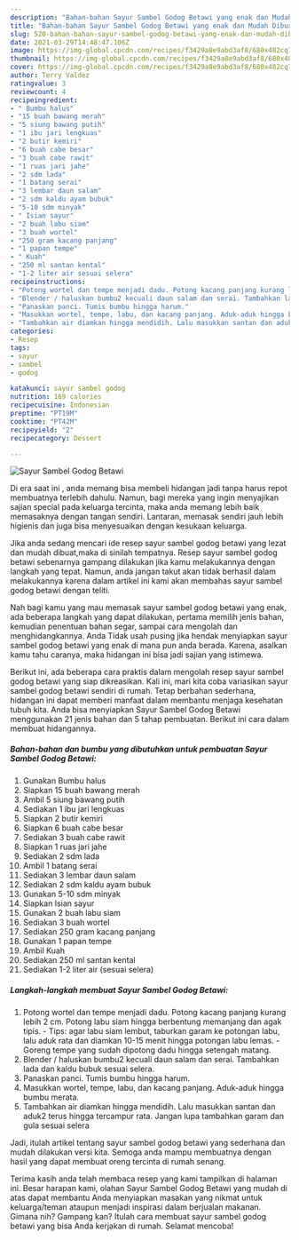 ```yaml
---
description: "Bahan-bahan Sayur Sambel Godog Betawi yang enak dan Mudah Dibuat"
title: "Bahan-bahan Sayur Sambel Godog Betawi yang enak dan Mudah Dibuat"
slug: 520-bahan-bahan-sayur-sambel-godog-betawi-yang-enak-dan-mudah-dibuat
date: 2021-03-29T14:48:47.106Z
image: https://img-global.cpcdn.com/recipes/f3429a8e9abd3af8/680x482cq70/sayur-sambel-godog-betawi-foto-resep-utama.jpg
thumbnail: https://img-global.cpcdn.com/recipes/f3429a8e9abd3af8/680x482cq70/sayur-sambel-godog-betawi-foto-resep-utama.jpg
cover: https://img-global.cpcdn.com/recipes/f3429a8e9abd3af8/680x482cq70/sayur-sambel-godog-betawi-foto-resep-utama.jpg
author: Terry Valdez
ratingvalue: 3
reviewcount: 4
recipeingredient:
- " Bumbu halus"
- "15 buah bawang merah"
- "5 siung bawang putih"
- "1 ibu jari lengkuas"
- "2 butir kemiri"
- "6 buah cabe besar"
- "3 buah cabe rawit"
- "1 ruas jari jahe"
- "2 sdm lada"
- "1 batang serai"
- "3 lembar daun salam"
- "2 sdm kaldu ayam bubuk"
- "5-10 sdm minyak"
- " Isian sayur"
- "2 buah labu siam"
- "3 buah wortel"
- "250 gram kacang panjang"
- "1 papan tempe"
- " Kuah"
- "250 ml santan kental"
- "1-2 liter air sesuai selera"
recipeinstructions:
- "Potong wortel dan tempe menjadi dadu. Potong kacang panjang kurang lebih 2 cm. Potong labu siam hingga berbentung memanjang dan agak tipis. Tips: agar labu siam lembut, taburkan garam ke potongan labu, lalu aduk rata dan diamkan 10-15 menit hingga potongan labu lemas.  Goreng tempe yang sudah dipotong dadu hingga setengah matang."
- "Blender / haluskan bumbu2 kecuali daun salam dan serai. Tambahkan lada dan kaldu bubuk sesuai selera."
- "Panaskan panci. Tumis bumbu hingga harum."
- "Masukkan wortel, tempe, labu, dan kacang panjang. Aduk-aduk hingga bumbu merata."
- "Tambahkan air diamkan hingga mendidih. Lalu masukkan santan dan aduk2 terus hingga tercampur rata. Jangan lupa tambahkan garam dan gula sesuai selera"
categories:
- Resep
tags:
- sayur
- sambel
- godog

katakunci: sayur sambel godog 
nutrition: 169 calories
recipecuisine: Indonesian
preptime: "PT19M"
cooktime: "PT42M"
recipeyield: "2"
recipecategory: Dessert

---
```



![Sayur Sambel Godog Betawi](https://img-global.cpcdn.com/recipes/f3429a8e9abd3af8/680x482cq70/sayur-sambel-godog-betawi-foto-resep-utama.jpg)

Di era  saat ini , anda memang bisa membeli hidangan jadi tanpa harus repot membuatnya terlebih dahulu. Namun, bagi mereka yang ingin menyajikan sajian special pada keluarga tercinta, maka anda memang lebih baik memasaknya dengan tangan sendiri. Lantaran, memasak sendiri jauh lebih higienis dan juga bisa menyesuaikan dengan kesukaan keluarga.

Jika anda sedang mencari ide resep sayur sambel godog betawi yang lezat dan mudah dibuat,maka di sinilah tempatnya. Resep sayur sambel godog betawi  sebenarnya gampang dilakukan jika kamu melakukannya dengan langkah yang tepat. Namun, anda jangan takut akan tidak berhasil dalam melakukannya 
karena dalam artikel ini kami akan membahas sayur sambel godog betawi dengan teliti.  



Nah bagi kamu yang mau memasak sayur sambel godog betawi yang enak, ada beberapa langkah yang dapat dilakukan, pertama memilih jenis bahan, kemudian penentuan bahan segar, sampai cara mengolah dan menghidangkannya. Anda Tidak usah pusing jika hendak menyiapkan sayur sambel godog betawi yang enak di mana pun anda berada. Karena, asalkan kamu  tahu caranya, maka hidangan ini bisa jadi sajian yang istimewa.

Berikut ini, ada beberapa cara praktis  dalam mengolah resep sayur sambel godog betawi yang siap dikreasikan. Kali ini, mari kita coba variasikan sayur sambel godog betawi sendiri di rumah. Tetap berbahan sederhana, hidangan ini dapat memberi manfaat dalam membantu menjaga kesehatan tubuh kita. Anda bisa menyiapkan Sayur Sambel Godog Betawi menggunakan 21 jenis bahan dan 5 tahap pembuatan. Berikut ini cara dalam membuat hidangannya.

<!--inarticleads1-->

##### Bahan-bahan dan bumbu yang dibutuhkan untuk pembuatan Sayur Sambel Godog Betawi:

1. Gunakan  Bumbu halus
1. Siapkan 15 buah bawang merah
1. Ambil 5 siung bawang putih
1. Sediakan 1 ibu jari lengkuas
1. Siapkan 2 butir kemiri
1. Siapkan 6 buah cabe besar
1. Sediakan 3 buah cabe rawit
1. Siapkan 1 ruas jari jahe
1. Sediakan 2 sdm lada
1. Ambil 1 batang serai
1. Sediakan 3 lembar daun salam
1. Sediakan 2 sdm kaldu ayam bubuk
1. Gunakan 5-10 sdm minyak
1. Siapkan  Isian sayur
1. Gunakan 2 buah labu siam
1. Sediakan 3 buah wortel
1. Sediakan 250 gram kacang panjang
1. Gunakan 1 papan tempe
1. Ambil  Kuah
1. Sediakan 250 ml santan kental
1. Sediakan 1-2 liter air (sesuai selera)




<!--inarticleads2-->

##### Langkah-langkah membuat Sayur Sambel Godog Betawi:

1. Potong wortel dan tempe menjadi dadu. Potong kacang panjang kurang lebih 2 cm. Potong labu siam hingga berbentung memanjang dan agak tipis. - Tips: agar labu siam lembut, taburkan garam ke potongan labu, lalu aduk rata dan diamkan 10-15 menit hingga potongan labu lemas.  - Goreng tempe yang sudah dipotong dadu hingga setengah matang.
1. Blender / haluskan bumbu2 kecuali daun salam dan serai. Tambahkan lada dan kaldu bubuk sesuai selera.
1. Panaskan panci. Tumis bumbu hingga harum.
1. Masukkan wortel, tempe, labu, dan kacang panjang. Aduk-aduk hingga bumbu merata.
1. Tambahkan air diamkan hingga mendidih. Lalu masukkan santan dan aduk2 terus hingga tercampur rata. Jangan lupa tambahkan garam dan gula sesuai selera




Jadi, itulah artikel tentang  sayur sambel godog betawi  yang sederhana dan mudah dilakukan versi kita. Semoga anda mampu membuatnya dengan hasil yang dapat membuat oreng tercinta di rumah senang. 

Terima kasih anda telah membaca resep yang kami tampilkan di halaman ini. Besar harapan kami, olahan  Sayur Sambel Godog Betawi yang mudah di atas dapat membantu Anda menyiapkan masakan yang nikmat untuk keluarga/teman ataupun menjadi inspirasi dalam berjualan makanan. Gimana nih? Gampang kan? Itulah cara membuat sayur sambel godog betawi yang bisa Anda kerjakan di rumah. Selamat mencoba!

